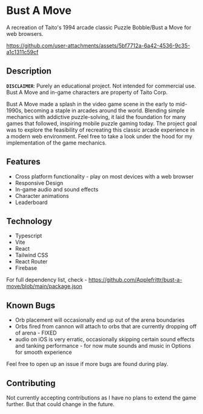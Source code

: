 # Bust A Move

A recreation of Taito's 1994 arcade classic Puzzle Bobble/Bust a Move for web browsers.

https://github.com/user-attachments/assets/5bf7712a-6a42-4536-9c35-a1c1311c59cf

## Description

**`DISCLAIMER`**: Purely an educational project. Not intended for commercial use. Bust A Move and in-game characters are property of Taito Corp.

Bust A Move made a splash in the video game scene in the early to mid-1990s, becoming a staple in arcades around the world. Blending simple mechanics with addictive puzzle-solving, it laid the foundation for many games that followed, inspiring mobile puzzle gaming today. The project goal was to explore the feasibility of recreating this classic arcade experience in a modern web environment. Feel free to take a look under the hood for my implementation of the game mechanics.

## Features

- Cross platform functionality - play on most devices with a web browser
- Responsive Design
- In-game audio and sound effects
- Character animations
- Leaderboard

## Technology

- Typescript
- Vite
- React
- Tailwind CSS
- React Router
- Firebase

For full dependency list, check - https://github.com/Applefrittr/bust-a-move/blob/main/package.json

## Known Bugs

- Orb placement will occasionally end up out of the arena boundaries
- Orbs fired from cannon will attach to orbs that are currently dropping off of arena - FIXED
- audio on iOS is very erratic, occasionally skipping certain sound effects and tanking performance - for now mute sounds and music in Options for smooth experience

Feel free to open up an issue if more bugs are found during play.

## Contributing

Not currently accepting contributions as I have no plans to extend the game further. But that could change in the future.
